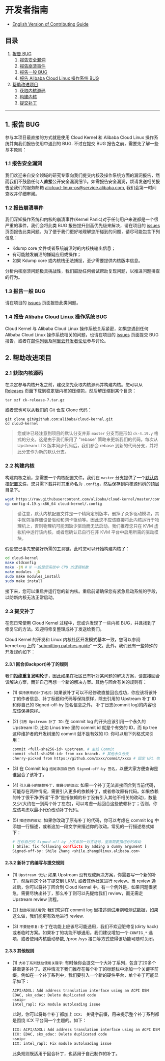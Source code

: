 开发者指南
==========

+ [English Version of Contributing Guide](../CONTRIBUTING.md)

目录
----
1. [报告 BUG](#1-报告-bug)
   1. [报告安全漏洞](#11-报告安全漏洞)
   2. [报告崩溃事件](#12-报告崩溃事件)
   3. [报告一般 BUG](#13-报告一般-bug)
   4. [报告 Alibaba Cloud Linux 操作系统 BUG](#14-报告-alibaba-cloud-linux-操作系统-bug)
2. [帮助改进项目](#2-帮助改进项目)
   1. [获取内核源码](#21-获取内核源码)
   2. [构建内核](#22-构建内核)
   3. [提交补丁](#23-提交补丁)

-----------------

## 1. 报告 BUG

参与本项目最直接的方式就是使用 Cloud Kernel 和 Alibaba Cloud Linux 操作系统并向我们报告使用中遇到的 BUG. 不过在提交 BUG 报告之前，需要先了解一些基本原则：

### 1.1 报告安全漏洞

我们欢迎来自安全领域的研究专家向我们提交内核及操作系统方面的漏洞报告，然而我们不鼓励任何人**直接**公开安全漏洞细节。如需报告安全漏洞，烦请发送相关报告至我们的服务邮箱 [alicloud-linux-os@service.alibaba.com](mailto:alibaba-linux-os@service.alibaba.com), 我们会第一时间查收并仔细审阅。

### 1.2 报告崩溃事件

我们深知操作系统和内核的崩溃事件(Kernel Panic)对于任何用户来说都是一个很严重的事件，我们会将此类 BUG 报告提升到高优先级来解决，请在项目的 [issues](https://github.com/alibaba/cloud-kernel/issues) 页面报告此类问题。为了便于我们更好地理解您所碰到的问题，请尽可能包含下列信息：

+ Kdump core 文件或者系统崩溃时的内核栈输出信息；
+ 有可能触发崩溃的嫌疑应用或操作；
+ 如果 Kdump core 或内核栈无法捕捉，至少需要提供内核版本信息。

分析内核崩溃问题极具挑战性，我们鼓励任何尝试帮助复现问题，以推进问题排查的行为。

### 1.3 报告一般 BUG

请在项目的 [issues](https://github.com/alibaba/cloud-kernel/issues) 页面报告此类问题。

### 1.4 报告 Alibaba Cloud Linux 操作系统 BUG

Cloud Kernel 与 Alibaba Cloud Linux 操作系统关系紧密，如果您遇到任何 Alibaba Cloud Linux 操作系统相关的问题，也请在项目的 [issues](https://github.com/alibaba/cloud-kernel/issues) 页面提交 BUG 报告，或者在[邮件列表](MAILLIST.md)及[阿里云开发者论坛](https://bbs.aliyun.com/thread/450.html)参与讨论。

## 2. 帮助改进项目

### 2.1 获取内核源码

在决定参与内核开发之前，建议您先获取内核源码并构建内核。您可以从 [Releases](https://github.com/alibaba/cloud-kernel/releases) 页面下载到稳定版内核的压缩包，然后解压缩到某个目录：

```shell
tar xzf ck-release-7.tar.gz
```

或者您也可以从我们的 Git 仓库 Clone 代码：

```shell
git clone git@github.com:alibaba/cloud-kernel.git
cd cloud-kernel
```

> 您或许已经注意到项目的默认分支并非 `master` 分支而是形如 `ck-4.19.y` 格式的分支。这是由于我们采用了 "rebase" 策略来更新我们的代码，每次从 Upstream LTS 版本同步代码后，我们都会 rebase 到新的代码分支，并将此分支作为新的默认分支。


### 2.2 构建内核

构建内核之前，您需要一个内核配置文件。我们在 `master` 分支提供了一个[默认内核配置文件](config-4.19.y-x86_64)，您只需下载并将其重命名为 `.config`，然后保存到内核源码树的顶层目录下。

```bash
wget https://raw.githubusercontent.com/alibaba/cloud-kernel/master/config-4.19.y-x86_64
cp config-4.19.y-x86_64 cloud-kernel/.config
```

> 请注意，默认内核配置文件是一个精简定制版本，删掉了众多驱动模块，其中就包括存储设备驱动和网卡驱动等。因此您不应该直接将此内核运行于物理机上，否则物理机可能因缺少驱动而无法启动。我们推荐您只在 KVM 虚拟机中运行该内核，或者您确认已自行在非 KVM 平台中启用所需的驱动模块。

假设您已事先安装好所需的工具链，此时您可以开始构建内核了：

```bash
cd cloud-kernel
make oldconfig
make -jN # N 一般是您系统中 CPU 的逻辑核数
make modules -jN
sudo make modules_install
sudo make install
```

接下来，您可以重启并运行您的新内核。重启前请确保您有紧急启动系统的手段，以防新内核无法正常启动。

### 2.3 提交补丁

在您日常使用 Cloud Kernel 过程中，您或许发现了一些内核 BUG，并且找到了修复它的方法。欢迎将修复整理成补丁发送给我们。

Cloud Kernel 的开发和 Linux 内核社区开发模式基本一致，您可以参阅 kernel.org 上的 "[submitting patches guide](https://www.kernel.org/doc/html/latest/process/submitting-patches.html)" 一文。此外，我们还有一些特殊的开发规约如下：

#### 2.3.1 回合(Backport)补丁的规则

我们**拒绝重复发明轮子**，因此如果在社区已有针对某问题的解决方案，请直接回合该解决方案，而非自己再想一个新的解决方案。其他与回合有关的规则有：

- (1) `保持原来的补丁格式`: 如果该补丁可以不经修改直接回合成功，你应该将该补丁的作者信息、补丁标题和代码等保持原样，除去引用的 Upstream 补丁 ID 和你自己的 Signed-off-by 签名信息之外， 补丁日志(commit log)的内容也应该保持原样。

- (2) `引用 Upstream 补丁 ID`: 在 commit log 的开头应该引用一个永久的 Upstream ID, 比如 Linus tree 里的 commit id 就是个有效的 ID，而 tip tree 这种维护者的开发树里的 commit 就不是有效的 ID. 你可以用下列格式来引用：

    ```bash
    commit <full-sha256-id> upstream. # 主线 Commit
    commit <full-sha256-id> from xxx branch. # 其他永久分支
    cherry-picked from https://github.com/xxxx/commit/xxxx # 固定 URL 也可以
    ```

- (3) 在 Commit log `结尾添加自己的 Signed-off-by 签名`，以便大家方便查询是谁回合了该补丁。

- (4) `引入最小的依赖补丁，做最少的改动`: 如果一个补丁无法直接回合到当前代码，可能存在两种情况，需要引入更多的依赖补丁，或者修改原有代码。如果依赖的补丁很干净(所谓”干净“是指依赖的补丁没有引入其他不相关的改动)，数量又少(大约在一到两个补丁左右)，可以考虑一起回合这些依赖补丁；否则，你应该考虑以最小代价改动补丁代码。

- (5) `描述你的改动`: 如果你改动了原有补丁的代码，你可以考虑在 commit log 中添加一行描述，或者追加一段文字来描述你的改动。常见的一行描述格式如下：

    ```bash
    # 在你自己的 Signed-off-by 上方添加一对方括号，里面简要描述你的改动
    [ Shile: fix following conflicts by adding a dummy argument ]
    Signed-off-by: Shile Zhang <shile.zhang@linux.alibaba.com>
    ```

#### 2.3.2 新补丁的编写与提交规则

- (1) `Upstream 优先`: 如果 Upstream 没有现成解决方案，你需要写一个新的补丁，然后将这个补丁提交到 LKML 或者其他社区进行 review。当 review 通过后，你可以将补丁回合到 Cloud Kernel 中。有一个例外是，如果问题很紧急，需要尽快出补丁，那么补丁则可以先提给我们 review，而无需走 Upstream review 流程。

- (2) `鼓励写测试用例`: 我们欢迎在 commit log 里描述测试用例和测试数据，如果这么做，我们能更有效地进行 review.

- (3) `不要脏修复`: 补丁在功能上应该尽可能通用，我们不欢迎脏修复(dirty hack)或者临时方案。如果补丁的功能不够通用，我们建议增加一个 `CONFIG_*` 选项，或者使用内核启动参数, /proc /sys 接口等方式使得该功能可随时关闭。

#### 2.3.3 其他规则

- (1) `大补丁系列鼓励使用关键字`: 有时候你会提交一个大补丁系列，包含了20多个甚至更多补丁。这种情况下我们推荐在每个补丁的标题栏中添加一个关键字前缀。例如在一个补丁系列中，我们要引入一个新的硬件平台，单个补丁可能显示如下：

    ```bash
    ACPI/ADXL: Add address translation interface using an ACPI DSM
    EDAC, skx_edac: Delete duplicated code
    <snip>
    intel_rapl: Fix module autoloading issue
    ```

    此时，你可以将每个补丁都加上 `ICX: ` 关键字前缀，用来提示整个补丁系列都是围绕 ICX 平台同一个主题的。如下：

    ```bash
    ICX: ACPI/ADXL: Add address translation interface using an ACPI DSM
    ICX: EDAC, skx_edac: Delete duplicated code
    <snip>
    ICX: intel_rapl: Fix module autoloading issue
    ```

    此条规则既适用于回合补丁，也适用于自己制作的补丁。
